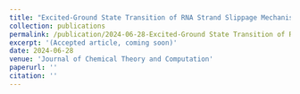 ```yaml
---
title: "Excited-Ground State Transition of RNA Strand Slippage Mechanism Captured by Base-specific Force Field"
collection: publications
permalink: /publication/2024-06-28-Excited-Ground State Transition of RNA Strand Slippage Mechanism Captured by Base-specific Force Field
excerpt: '(Accepted article, coming soon)'
date: 2024-06-28
venue: 'Journal of Chemical Theory and Computation'
paperurl: ''
citation: ''
---
```


